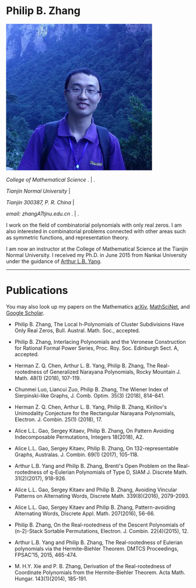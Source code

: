 # Philip B. Zhang

 ![pic](pic.jpg)



_College of Mathematical Science_ .  | . 

_Tianjin Normal University_   |

_Tianjin  300387, P. R. China_ |

_email: zhangATtjnu.edu.cn_ . | . 


I work on the field of combinatorial polynomials with only real zeros. I am also interested in combinatorial problems connected with other areas such as symmetric functions, and representation theory.

I am now an instructor at the College of Mathematical Science at the Tianjin Normal University.  I received my Ph.D. in June 2015 from Nankai University under the guidance of [Arthur L.B. Yang](http://www.combinatorics.net.cn/homepage/yang/).


---

# Publications

You may also look up my papers on the Mathematics [arXiv](https://arxiv.org/find/grp_math/1/au:+Zhang_Philip_B/0/1/0/all/0/1), [MathSciNet](http://www.ams.org/mathscinet/search/publications.html?pg1=INDI&s1=1066440), and [Google Scholar](https://scholar.google.com/citations?user=E0RFmmMAAAAJ&hl=en).

- Philip B. Zhang, The Local h-Polynomials of Cluster Subdivisions Have Only Real Zeros, Bull. Austral. Math. Soc., accepted.

- Philip B. Zhang, Interlacing Polynomials and the Veronese Construction for Rational Formal Power Series, Proc. Roy. Soc. Edinburgh Sect. A, accepted.

- Herman Z. Q. Chen, Arthur L. B. Yang, Philip B. Zhang, The Real-rootedness of Generalized Narayana Polynomials, Rocky Mountain J. Math. 48(1) (2018), 107-119.

- Chunmei Luo, Liancui Zuo, Philip B. Zhang, The Wiener Index of Sierpinski-like Graphs, J. Comb. Optim. 35(3) (2018), 814–841.

- Herman Z. Q. Chen, Arthur L. B. Yang, Philip B. Zhang, Kirillov's Unimodality Conjecture for the Rectangular Narayana Polynomials, Electron. J. Combin. 25(1) (2018), 17.

- Alice L.L. Gao, Sergey Kitaev, Philip B. Zhang, On Pattern Avoiding Indecomposable Permutations, Integers 18(2018), A2.

- Alice L.L. Gao, Sergey Kitaev, Philip B. Zhang, On 132-representable Graphs, Australas. J. Combin. 69(1) (2017), 105-118.

- Arthur L.B. Yang and Philip B. Zhang, Brenti's Open Problem on the Real-rootedness of q-Eulerian Polynomials of Type D, SIAM J. Discrete Math. 31(2)(2017), 918-926.

- Alice L.L. Gao, Sergey Kitaev and Philip B. Zhang, Avoiding Vincular Patterns on Alternating Words, Discrete Math. 339(8)(2016), 2079-2093.

- Alice L.L. Gao, Sergey Kitaev and Philip B. Zhang, Pattern-avoiding Alternating Words, Discrete Appl. Math. 207(2016), 56-66.

- Philip B. Zhang, On the Real-rootedness of the Descent Polynomials of (n-2)-Stack Sortable Permutations, Electron. J. Combin. 22(4)(2015), 12.

- Arthur L.B. Yang and Philip B. Zhang, The Real-rootedness of Eulerian polynomials via the Hermite–Biehler Theorem. DMTCS Proceedings, FPSAC’15, 2015, 465-474.

- M. H.Y. Xie and P. B. Zhang, Derivation of the Real-rootedness of Coordinate Polynomials from the Hermite-Biehler Theorem. Acta Math. Hungar. 143(1)(2014), 185-191.


